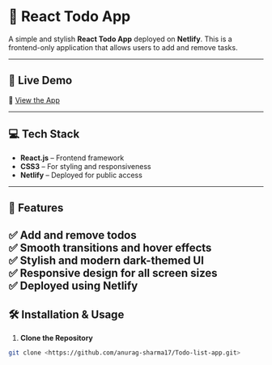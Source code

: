 # 📝 React Todo App

A simple and stylish **React Todo App** deployed on **Netlify**. This is a frontend-only application that allows users to add and remove tasks.

---

## 🚀 **Live Demo**

🔗 [View the App](https://anutodo.netlify.app/)

---

## 💻 **Tech Stack**

- **React.js** – Frontend framework
- **CSS3** – For styling and responsiveness
- **Netlify** – Deployed for public access

---

## 🎯 **Features**

✅ Add and remove todos  
✅ Smooth transitions and hover effects  
✅ Stylish and modern dark-themed UI  
✅ Responsive design for all screen sizes  
✅ Deployed using Netlify
---

## 🛠️ **Installation & Usage**

1. **Clone the Repository**

```bash
git clone <https://github.com/anurag-sharma17/Todo-list-app.git>
```
